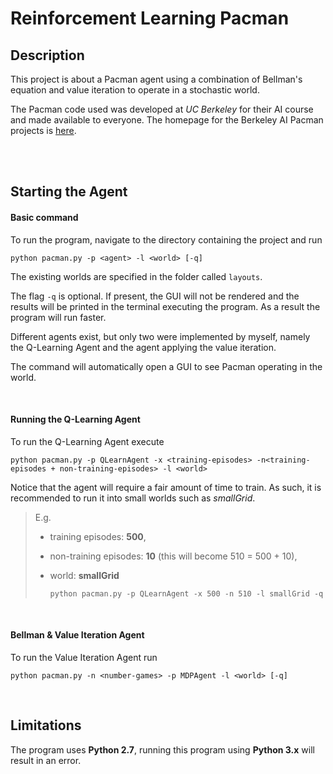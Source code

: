 # Reinforcement Learning Pacman

## Description
This project is about a Pacman agent using a combination of Bellman's equation and value iteration to operate in a stochastic world.

The Pacman code used was developed at *UC Berkeley* for their AI course and made available to everyone. The homepage for the Berkeley AI Pacman projects is [here](http://ai.berkeley.edu/).

<br>
<br>

## Starting the Agent

#### Basic command
To run the program, navigate to the directory containing the project and run

    python pacman.py -p <agent> -l <world> [-q]

The existing worlds are specified in the folder called `layouts`. 

The flag `-q` is optional. If present, the GUI will not be rendered and the results will be printed in the terminal executing the program. 
As a result the program will run faster.

Different agents exist, but only two were implemented by myself, namely the Q-Learning Agent and the agent applying the value iteration.

The command will automatically open a GUI to see Pacman operating in the world. 

<br>



#### Running the Q-Learning Agent
To run the Q-Learning Agent execute

    python pacman.py -p QLearnAgent -x <training-episodes> -n<training-episodes + non-training-episodes> -l <world>

Notice that the agent will require a fair amount of time to train. As such, it is recommended to run it into small worlds such as *smallGrid*.

> E.g. 
> - training episodes: **500**,
> - non-training episodes: **10** (this will become 510 = 500 + 10),
> - world: **smallGrid**
>
>       python pacman.py -p QLearnAgent -x 500 -n 510 -l smallGrid -q


<br>

#### Bellman & Value Iteration Agent
To run the Value Iteration Agent run

    python pacman.py -n <number-games> -p MDPAgent -l <world> [-q]


<br>

## Limitations
The program uses **Python 2.7**, running this program using **Python 3.x** will result in an error.